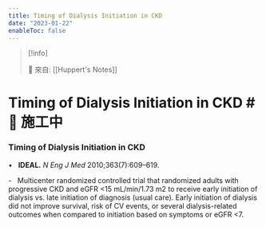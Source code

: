```yaml
---
title: Timing of Dialysis Initiation in CKD
date: "2023-01-22"
enableToc: false
---
```


> [!info]
>
> 🌱 來自: [[Huppert's Notes]]

# Timing of Dialysis Initiation in CKD #🚧 施工中

### Timing of Dialysis Initiation in CKD

•   **IDEAL.** *N Eng J Med* 2010;363(7):609–619.

-   Multicenter randomized controlled trial that randomized adults with progressive CKD and eGFR <15 mL/min/1.73 m2 to receive early initiation of dialysis vs. late initiation of diagnosis (usual care). Early initiation of dialysis did not improve survival, risk of CV events, or several dialysis-related outcomes when compared to initiation based on symptoms or eGFR <7.

